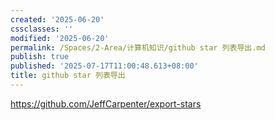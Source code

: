 ```yaml
---
created: '2025-06-20'
cssclasses: ''
modified: '2025-06-20'
permalink: /Spaces/2-Area/计算机知识/github star 列表导出.md
publish: true
published: '2025-07-17T11:00:48.613+08:00'
title: github star 列表导出
---
```

https://github.com/JeffCarpenter/export-stars
